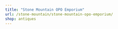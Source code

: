 ```yaml
---
title: "Stone Mountain OPO Emporium"
url: /stone-mountain/stone-mountain-opo-emporium/
shop: antiques
---
```

